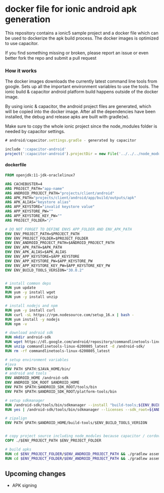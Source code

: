
# docker file for ionic android apk generation

This repository contains a ionic5 sample project and a docker file which can be used to dockerize the apk build process.
The docker images is optimized to use capacitor.


If you find something missing or broken, please report an issue or even better fork the repo and submit a pull request


### How it works
The docker images downloads the currently latest command line tools from google.
Sets up all the important environment variables to use the tools.
The ionic build & capacitor android platform build happens outside of the docker image.

By using ionic & capacitor, the android project files are generated, which will be copied into the docker image.
After all the dependencies have been installed, the debug and release apks are built with gradle(w).

Make sure to copy the whole ionic project since the node_modules folder is needed by capacitor settings.
```javascript
# android/capacitor.settings.gradle - generated by capacitor

include ':capacitor-android'
project(':capacitor-android').projectDir = new File('../../../node_modules/@capacitor/android/capacitor')


```

#### dockerfile

```dockerfile
FROM openjdk:11-jdk-oraclelinux7

ARG CACHEBUSTER=4
ARG PROJECT_PATH="app-name"
ARG ANDROID_PROJECT_PATH="projects/client/android"
ARG APK_PATH="projects/client/android/app/build/outputs/apk"
ARG APK_ALIAS="keystore alias"
ARG APP_KEYSTORE="invalid keystore value"
ARG APP_KEYSTORE_PW=""
ARG APP_KEYSTORE_KEY_PW=""
ARG PROJECT_FOLDER="/"

# DO NOT FORGET TO DEFINE ENVS APP_FOLDER AND ENV_APK_PATH
ENV ENV_PROJECT_PATH=$PROJECT_PATH
ENV ENV_PROJECT_FOLDER=$PROJECT_FOLDER
ENV ENV_ANDROID_PROJECT_PATH=$ANDROID_PROJECT_PATH
ENV ENV_APK_PATH=$APK_PATH
ENV ENV_APK_ALIAS=$APK_ALIAS
ENV ENV_APP_KEYSTORE=$APP_KEYSTORE
ENV ENV_APP_KEYSTORE_PW=$APP_KEYSTORE_PW
ENV ENV_APP_KEYSTORE_KEY_PW=$APP_KEYSTORE_KEY_PW 
ENV ENV_BUILD_TOOLS_VERSION="30.0.2"


# install common deps
RUN yum update
RUN yum -y install wget
RUN yum -y install unzip

# install nodejs and npm
RUN yum -y install curl
RUN curl -sL https://rpm.nodesource.com/setup_16.x | bash -
RUN yum install -y nodejs
RUN npm -v

# download android sdk
RUN mkdir android-sdk
RUN wget https://dl.google.com/android/repository/commandlinetools-linux-6200805_latest.zip
RUN unzip commandlinetools-linux-6200805_latest -d /android-sdk/
RUN rm -rf commandlinetools-linux-6200805_latest

# setup environment variables
#java
ENV PATH $PATH:$JAVA_HOME/bin/
# android and tools
ENV ANDROID_HOME /android-sdk
ENV ANDROID_SDK_ROOT $ANDROID_HOME
ENV PATH $PATH:$ANDROID_SDK_ROOT/tools/bin
ENV PATH $PATH:$ANDROID_SDK_ROOT/platform-tools/bin

# setup sdkmanager
RUN /android-sdk/tools/bin/sdkmanager --install "build-tools;${ENV_BUILD_TOOLS_VERSION}" --sdk_root=${ANDROID_HOME}
RUN yes | /android-sdk/tools/bin/sdkmanager --licenses --sdk_root=${ANDROID_HOME}

# zipalign
ENV PATH $PATH:$ANDROID_HOME/build-tools/$ENV_BUILD_TOOLS_VERSION


# copy project source including node_modules because capacitor / cordova depend on it for building
COPY ./$ENV_PROJECT_PATH $ENV_PROJECT_FOLDER

# build apks
RUN cd $ENV_PROJECT_FOLDER/$ENV_ANDROID_PROJECT_PATH && ./gradlew assembleDebug
RUN cd $ENV_PROJECT_FOLDER/$ENV_ANDROID_PROJECT_PATH && ./gradlew assembleRelease

```

## Upcoming changes
- APK signing
